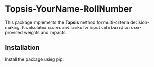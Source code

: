 # Topsis-YourName-RollNumber

This package implements the **Topsis** method for multi-criteria decision-making. It calculates scores and ranks for input data based on user-provided weights and impacts.

## Installation

Install the package using pip:


